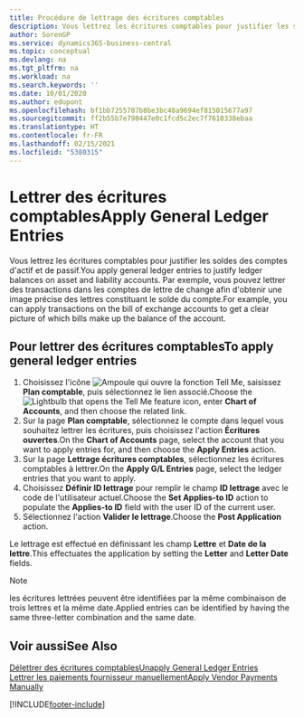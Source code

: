 ```yaml
---
title: Procédure de lettrage des écritures comptables
description: Vous lettrez les écritures comptables pour justifier les soldes des comptes d'actif et de passif.
author: SorenGP
ms.service: dynamics365-business-central
ms.topic: conceptual
ms.devlang: na
ms.tgt_pltfrm: na
ms.workload: na
ms.search.keywords: ''
ms.date: 10/01/2020
ms.author: edupont
ms.openlocfilehash: bf1bb7255707b8be3bc48a9694ef815015677a97
ms.sourcegitcommit: ff2b55b7e790447e0c1fcd5c2ec7f7610338ebaa
ms.translationtype: HT
ms.contentlocale: fr-FR
ms.lasthandoff: 02/15/2021
ms.locfileid: "5380315"
---
```

# <a name="apply-general-ledger-entries"></a><span data-ttu-id="2a35c-103">Lettrer des écritures comptables</span><span class="sxs-lookup"><span data-stu-id="2a35c-103">Apply General Ledger Entries</span></span>
<span data-ttu-id="2a35c-104">Vous lettrez les écritures comptables pour justifier les soldes des comptes d'actif et de passif.</span><span class="sxs-lookup"><span data-stu-id="2a35c-104">You apply general ledger entries to justify ledger balances on asset and liability accounts.</span></span> <span data-ttu-id="2a35c-105">Par exemple, vous pouvez lettrer des transactions dans les comptes de lettre de change afin d'obtenir une image précise des lettres constituant le solde du compte.</span><span class="sxs-lookup"><span data-stu-id="2a35c-105">For example, you can apply transactions on the bill of exchange accounts to get a clear picture of which bills make up the balance of the account.</span></span>  

## <a name="to-apply-general-ledger-entries"></a><span data-ttu-id="2a35c-106">Pour lettrer des écritures comptables</span><span class="sxs-lookup"><span data-stu-id="2a35c-106">To apply general ledger entries</span></span>  

1.  <span data-ttu-id="2a35c-107">Choisissez l'icône ![Ampoule qui ouvre la fonction Tell Me](../../media/ui-search/search_small.png "Dites-moi ce que vous voulez faire"), saisissez **Plan comptable**, puis sélectionnez le lien associé.</span><span class="sxs-lookup"><span data-stu-id="2a35c-107">Choose the ![Lightbulb that opens the Tell Me feature](../../media/ui-search/search_small.png "Tell me what you want to do") icon, enter **Chart of Accounts**, and then choose the related link.</span></span>  
2.  <span data-ttu-id="2a35c-108">Sur la page **Plan comptable**, sélectionnez le compte dans lequel vous souhaitez lettrer les écritures, puis choisissez l'action **Écritures ouvertes**.</span><span class="sxs-lookup"><span data-stu-id="2a35c-108">On the **Chart of Accounts** page, select the account that you want to apply entries for, and then choose the **Apply Entries** action.</span></span>  
3.  <span data-ttu-id="2a35c-109">Sur la page **Lettrage écritures comptables**, sélectionnez les écritures comptables à lettrer.</span><span class="sxs-lookup"><span data-stu-id="2a35c-109">On the **Apply G/L Entries** page, select the ledger entries that you want to apply.</span></span>  
4.  <span data-ttu-id="2a35c-110">Choisissez **Définir ID lettrage** pour remplir le champ **ID lettrage** avec le code de l'utilisateur actuel.</span><span class="sxs-lookup"><span data-stu-id="2a35c-110">Choose the **Set Applies-to ID** action to populate the **Applies-to ID** field with the user ID of the current user.</span></span>  
5.  <span data-ttu-id="2a35c-111">Sélectionnez l'action **Valider le lettrage**.</span><span class="sxs-lookup"><span data-stu-id="2a35c-111">Choose the **Post Application** action.</span></span>  

<span data-ttu-id="2a35c-112">Le lettrage est effectué en définissant les champ **Lettre** et **Date de la lettre**.</span><span class="sxs-lookup"><span data-stu-id="2a35c-112">This effectuates the application by setting the **Letter** and **Letter Date** fields.</span></span>  

> [!NOTE]  
>  <span data-ttu-id="2a35c-113">les écritures lettrées peuvent être identifiées par la même combinaison de trois lettres et la même date.</span><span class="sxs-lookup"><span data-stu-id="2a35c-113">Applied entries can be identified by having the same three-letter combination and the same date.</span></span>

## <a name="see-also"></a><span data-ttu-id="2a35c-114">Voir aussi</span><span class="sxs-lookup"><span data-stu-id="2a35c-114">See Also</span></span>  
[<span data-ttu-id="2a35c-115">Délettrer des écritures comptables</span><span class="sxs-lookup"><span data-stu-id="2a35c-115">Unapply General Ledger Entries</span></span>](how-to-unapply-general-ledger-entries.md)  
[<span data-ttu-id="2a35c-116">Lettrer les paiements fournisseur manuellement</span><span class="sxs-lookup"><span data-stu-id="2a35c-116">Apply Vendor Payments Manually</span></span>](../../payables-how-apply-purchase-transactions-manually.md)


[!INCLUDE[footer-include](../../includes/footer-banner.md)]